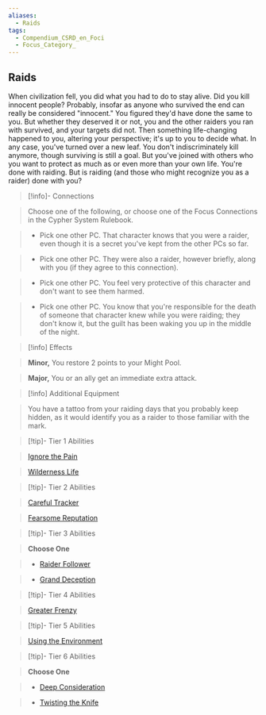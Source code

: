 ```yaml
---
aliases:
  - Raids
tags:
  - Compendium_CSRD_en_Foci
  - Focus_Category_
---
```

  
    
## Raids    
When civilization fell, you did what you had to do to stay alive. Did you kill innocent people? Probably, insofar as anyone who survived the end can really be considered "innocent." You figured they'd have done the same to you. But whether they deserved it or not, you and the other raiders you ran with survived, and your targets did not. Then something life-changing happened to you, altering your perspective; it's up to you to decide what. In any case, you've turned over a new leaf. You don't indiscriminately kill anymore, though surviving is still a goal. But you've joined with others who you want to protect as much as or even more than your own life. You're done with raiding. But is raiding (and those who might recognize you as a raider) done with you?    
  
>[!info]- Connections    
>Choose one of the following, or choose one of the Focus Connections in the Cypher System Rulebook.    
>- Pick one other PC. That character knows that you were a raider, even though it is a secret you've kept from the other PCs so far.    
>- Pick one other PC. They were also a raider, however briefly, along with you (if they agree to this connection).    
>- Pick one other PC. You feel very protective of this character and don't want to see them harmed.    
>- Pick one other PC. You know that you're responsible for the death of someone that character knew while you were raiding; they don't know it, but the guilt has been waking you up in the middle of the night.    
  
>[!info] Effects    
>**Minor,** You restore 2 points to your Might Pool.    
>**Major,** You or an ally get an immediate extra attack.    
  
>[!info] Additional Equipment    
>You have a tattoo from your raiding days that you probably keep hidden, as it would identify you as a raider to those familiar with the mark.    
  
  
>[!tip]- Tier 1 Abilities    
> [Ignore the Pain](Ignore-the-Pain.md)    
> [Wilderness Life](Wilderness-Life.md)    
  
  
>[!tip]- Tier 2 Abilities    
> [Careful Tracker](Careful-Tracker.md)    
> [Fearsome Reputation](Fearsome-Reputation.md)    
  
  
>[!tip]- Tier 3 Abilities    
> **Choose One**    
>- [Raider Follower](Raider-Follower.md)    
>- [Grand Deception](Grand-Deception.md)    
  
  
>[!tip]- Tier 4 Abilities    
> [Greater Frenzy](Greater-Frenzy.md)    
  
  
>[!tip]- Tier 5 Abilities    
> [Using the Environment](Using-the-Environment.md)    
  
  
>[!tip]- Tier 6 Abilities    
> **Choose One**    
>- [Deep Consideration](Deep-Consideration.md)    
>- [Twisting the Knife](Twisting-the-Knife.md)